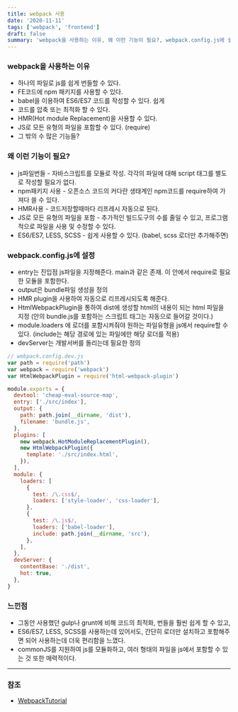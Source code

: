 ```yaml
---
title: webpack 사용
date: '2020-11-11'
tags: ['webpack', 'frontend']
draft: false
summary: 'webpack을 사용하는 이유, 왜 이런 기능이 필요?, webpack.config.js에 설정'
---
```


### webpack을 사용하는 이유

- 하나의 파일로 js를 쉽게 번들할 수 있다.
- FE코드에 npm 패키지를 사용할 수 있다.
- babel을 이용하여 ES6/ES7 코드를 작성할 수 있다. 쉽게
- 코드를 압축 또는 최적화 할 수 있다.
- HMR(Hot module Replacement)을 사용할 수 있다.
- JS로 모든 유형의 파일을 포함할 수 있다. (require)
- 그 밖의 수 많은 기능들?

### 왜 이런 기능이 필요?

- js파일번들 - 자바스크립트를 모듈로 작성. 각각의 파일에 대해 script 태그를 별도로 작성할 필요가 없다.
- npm패키지 사용 - 오픈소스 코드의 커다란 생태계인 npm코드를 require하여 가져다 쓸 수 있다.
- HMR사용 - 코드저장할때마다 리프레시 자동으로 된다.
- JS로 모든 유형의 파일을 포함 - 추가적인 빌드도구의 수를 줄일 수 있고, 프로그램적으로 파일을 사용 및 수정할 수 있다.
- ES6/ES7, LESS, SCSS - 쉽게 사용할 수 있다. (babel, scss 로더만 추가해주면)

### webpack.config.js에 설정

- entry는 진입점 js파일을 지정해준다. main과 같은 존재. 이 안에서 require로 필요한 모듈을 포함한다.
- output은 bundle파일 생성을 정의
- HMR plugin을 사용하여 자동으로 리프레시되도록 해준다.
- HtmlWebpackPlugin을 통하여 dist에 생성할 html의 내용이 되는 html 파일을 지정 (안의 bundle.js를 포함하는 스크립트 태그는 자동으로 들어갈 것이다.)
- module.loaders 에 로더를 포함시켜줘야 원하는 파일유형을 js에서 require할 수 있다. (include는 해당 경로에 있는 파일에만 해당 로더를 적용)
- devServer는 개발서버를 돌리는데 필요한 정의

```js
// webpack.config.dev.js
var path = require('path')
var webpack = require('webpack')
var HtmlWebpackPlugin = require('html-webpack-plugin')

module.exports = {
  devtool: 'cheap-eval-source-map',
  entry: ['./src/index'],
  output: {
    path: path.join(__dirname, 'dist'),
    filename: 'bundle.js',
  },
  plugins: [
    new webpack.HotModuleReplacementPlugin(),
    new HtmlWebpackPlugin({
      template: './src/index.html',
    }),
  ],
  module: {
    loaders: [
      {
        test: /\.css$/,
        loaders: ['style-loader', 'css-loader'],
      },
      {
        test: /\.js$/,
        loaders: ['babel-loader'],
        include: path.join(__dirname, 'src'),
      },
    ],
  },
  devServer: {
    contentBase: './dist',
    hot: true,
  },
}
```

### 느낀점

- 그동안 사용했던 gulp나 grunt에 비해 코드의 최적화, 번들을 훨씬 쉽게 할 수 있고,
- ES6/ES7, LESS, SCSS를 사용하는데 있어서도, 간단히 로더만 설치하고 포함해주면 되어 사용하는데 더욱 편리함을 느꼈다.
- commonJS를 지원하여 js를 모듈화하고, 여러 형태의 파일을 js에서 포함할 수 있는 것 또한 매력적이다.

---

### 참조

- [WebpackTutorial](https://github.com/AriaFallah/WebpackTutorial)
